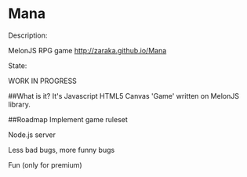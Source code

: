 Mana 
====
Description:

MelonJS RPG game http://zaraka.github.io/Mana

State:

WORK IN PROGRESS

##What is it?
It's Javascript HTML5 Canvas 'Game' written on MelonJS library.

##Roadmap
Implement game ruleset

Node.js server

Less bad bugs, more funny bugs

Fun (only for premium)


